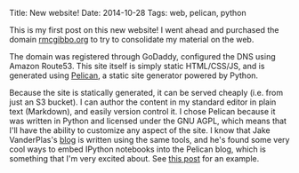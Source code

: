 Title: New website!
Date: 2014-10-28
Tags: web, pelican, python

This is my first post on this new website! I went ahead and purchased the
domain <a href="http://rmcgibbo.org">rmcgibbo.org</a> to try to consolidate
my material on the web.

The domain was registered through GoDaddy, configured the DNS using Amazon
Route53. This site itself is simply static HTML/CSS/JS, and is generated
using <a href="http://blog.getpelican.com/">Pelican</a>, a static site
generator powered by Python.

Because the site is statically generated, it can be served cheaply (i.e.
from just an S3 bucket). I can author the content in my standard editor in
plain text (Markdown), and easily version control it. I chose Pelican because
it was written in Python and licensed under the GNU AGPL, which means that
I'll have the ability to customize any aspect of the site. I know that 
Jake VanderPlas's <a href="http://jakevdp.github.io/">blog</a> is written
using the same tools, and he's found some very cool ways to embed IPython
notebooks into the Pelican blog, which is something that I'm very excited about.
See <a href="https://jakevdp.github.io/blog/2014/01/10/d3-plugins-truly-interactive/">
this post</a> for an example.
